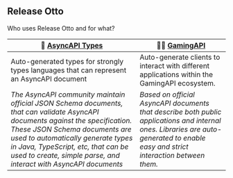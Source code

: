 ## Release Otto

Who uses Release Otto and for what?

| 🧙 **<a href="https://github.com/ModelinaModels">AsyncAPI Types</a>** | 👩‍💻 **<a href="https://github.com/GamingAPI">GamingAPI</a>** |
|---|---|
| Auto-generated types for strongly types languages that can represent an AsyncAPI document  | Auto-generate clients to interact with different applications within the GamingAPI ecosystem.  |
| _The AsyncAPI community maintain official JSON Schema documents, that can validate AsyncAPI documents against the specification.  These JSON Schema documents are used to automatically generate types in Java, TypeScript, etc, that can be used to create, simple parse, and interact with AsyncAPI documents_ | _Based on official AsyncAPI documents that describe both public applications and internal ones.  Libraries are auto-generated to enable easy and strict interaction between them._ |
